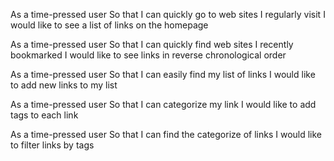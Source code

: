 As a time-pressed user
So that I can quickly go to web sites I regularly visit
I would like to see a list of links on the homepage

As a time-pressed user
So that I can quickly find web sites I recently bookmarked
I would like to see links in reverse chronological order

As a time-pressed user
So that I can easily find my list of links
I would like to add new links to my list

As a time-pressed user
So that I can categorize my link
I would like to add tags to each link

As a time-pressed user
So that I can find the categorize of links
I would like to filter links by tags
